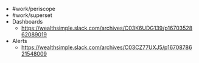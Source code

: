 - #work/periscope
- #work/superset
- Dashboards
	- https://wealthsimple.slack.com/archives/C03K6UDG139/p1670352862089019
- Alerts
	- https://wealthsimple.slack.com/archives/C03CZ77UXJ5/p1670878621548009
